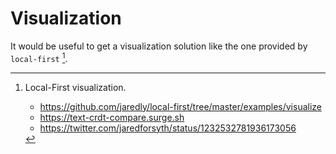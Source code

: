 # Visualization

It would be useful to get a visualization solution like the one provided by `local-first` [^f1].

[^f1]: Local-First visualization.

    - <https://github.com/jaredly/local-first/tree/master/examples/visualize>
    - <https://text-crdt-compare.surge.sh>
    - <https://twitter.com/jaredforsyth/status/1232532781936173056>
